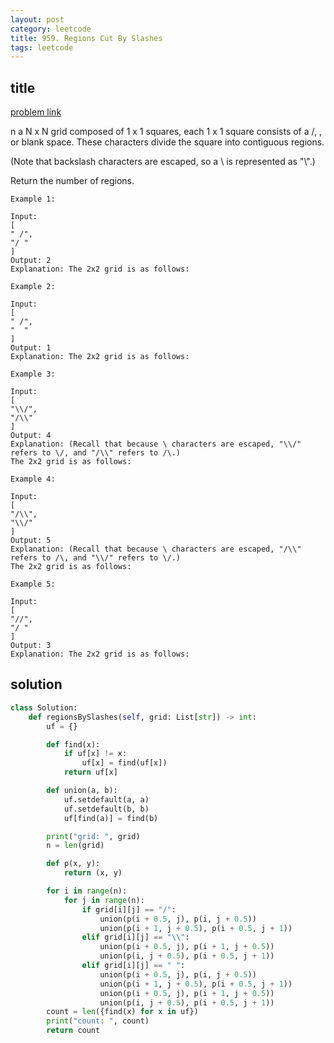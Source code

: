 ```yaml
---
layout: post
category: leetcode
title: 959. Regions Cut By Slashes
tags: leetcode
---
```


## title
[problem link](https://leetcode.com/problems/regions-cut-by-slashes/)

n a N x N grid composed of 1 x 1 squares, each 1 x 1 square consists of a /, \, or blank space.  These characters divide the square into contiguous regions.

(Note that backslash characters are escaped, so a \ is represented as "\\".)

Return the number of regions.

    

    Example 1:

    Input:
    [
    " /",
    "/ "
    ]
    Output: 2
    Explanation: The 2x2 grid is as follows:

    Example 2:

    Input:
    [
    " /",
    "  "
    ]
    Output: 1
    Explanation: The 2x2 grid is as follows:

    Example 3:

    Input:
    [
    "\\/",
    "/\\"
    ]
    Output: 4
    Explanation: (Recall that because \ characters are escaped, "\\/" refers to \/, and "/\\" refers to /\.)
    The 2x2 grid is as follows:

    Example 4:

    Input:
    [
    "/\\",
    "\\/"
    ]
    Output: 5
    Explanation: (Recall that because \ characters are escaped, "/\\" refers to /\, and "\\/" refers to \/.)
    The 2x2 grid is as follows:

    Example 5:

    Input:
    [
    "//",
    "/ "
    ]
    Output: 3
    Explanation: The 2x2 grid is as follows:

## solution

```python
class Solution:
    def regionsBySlashes(self, grid: List[str]) -> int:
        uf = {}

        def find(x):
            if uf[x] != x:
                uf[x] = find(uf[x])
            return uf[x]

        def union(a, b):
            uf.setdefault(a, a)
            uf.setdefault(b, b)
            uf[find(a)] = find(b)

        print("grid: ", grid)
        n = len(grid)

        def p(x, y):
            return (x, y)

        for i in range(n):
            for j in range(n):
                if grid[i][j] == "/":
                    union(p(i + 0.5, j), p(i, j + 0.5))
                    union(p(i + 1, j + 0.5), p(i + 0.5, j + 1))
                elif grid[i][j] == "\\":
                    union(p(i + 0.5, j), p(i + 1, j + 0.5))
                    union(p(i, j + 0.5), p(i + 0.5, j + 1))
                elif grid[i][j] == " ":
                    union(p(i + 0.5, j), p(i, j + 0.5))
                    union(p(i + 1, j + 0.5), p(i + 0.5, j + 1))
                    union(p(i + 0.5, j), p(i + 1, j + 0.5))
                    union(p(i, j + 0.5), p(i + 0.5, j + 1))
        count = len({find(x) for x in uf})
        print("count: ", count)
        return count
```
